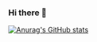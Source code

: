 ### Hi there 👋
[![Anurag's GitHub stats](https://github-readme-stats.vercel.app/api?username=urizennnn)](https://github.com/anuraghazra/github-readme-stats)
